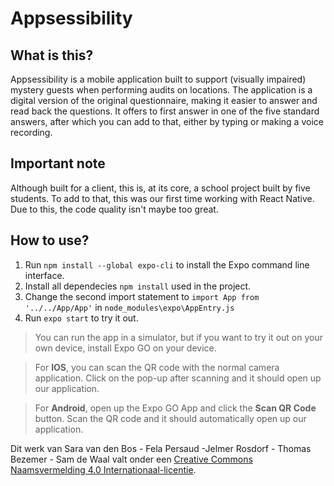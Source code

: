 # Appsessibility
## What is this?
Appsessibility is a mobile application built to support (visually impaired) mystery guests when performing audits on locations. The application is a digital version of the original questionnaire, making it easier to answer and read back the questions. It offers to first answer in one of the five standard answers, after which you can add to that, either by typing or making a voice recording.

## Important note
Although built for a client, this is, at its core, a school project built by five students. To add to that, this was our first time working with React Native. Due to this, the code quality isn't maybe too great.

## How to use?
1. Run `npm install --global expo-cli` to install the Expo command line interface.
2. Install all dependecies `npm install` used in the project.
3. Change the second import statement to `import App from '../../App/App'` in `node_modules\expo\AppEntry.js`
5. Run `expo start` to try it out.

> You can run the app in a simulator, but if you want to try it out on your own device, install Expo GO on your device. 

> For **IOS**, you can scan the QR code with the normal camera application. Click on the pop-up after scanning and it should open up our application.

> For **Android**, open up the Expo GO App and click the **Scan QR Code** button. Scan the QR code and it should automatically open up our application.

<a rel="license" href="http://creativecommons.org/licenses/by/4.0/" alt="Creative Commons-Licentie" src="https://i.creativecommons.org/l/by/4.0/80x15.png" /></a>

Dit werk van <span xmlns:cc="http://creativecommons.org/ns#" property="cc:attributionName"> Sara van den Bos - Fela Persaud -Jelmer Rosdorf - Thomas Bezemer - Sam de Waal</span> valt onder een <a rel="license" href="http://creativecommons.org/licenses/by/4.0/">Creative Commons Naamsvermelding 4.0 Internationaal-licentie</a>.
